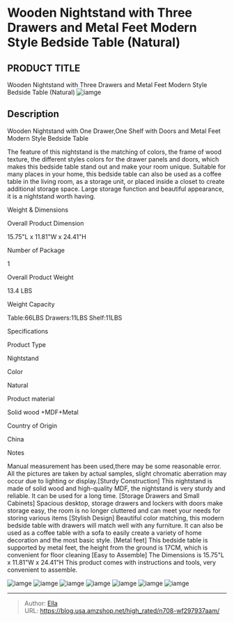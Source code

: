 # Wooden Nightstand with Three Drawers and Metal Feet Modern Style Bedside Table (Natural)


## PRODUCT TITLE 

Wooden Nightstand with Three Drawers and Metal Feet Modern Style Bedside Table (Natural)
![iamge](https://b2bfiles1.gigab2b.cn/image/wkseller/28/20230109_34f6a679316aebac0b31ef3242d5dd64.jpg)

## Description

Wooden Nightstand with One Drawer,One Shelf with Doors and Metal Feet Modern Style Bedside Table

The feature of this nightstand is the matching of colors, the frame of wood texture, the different styles colors for the drawer panels and doors, which makes this bedside table stand out and make your room unique. Suitable for many places in your home, this bedside table can also be used as a coffee table in the living room, as a storage unit, or placed inside a closet to create additional storage space. Large storage function and beautiful appearance, it is a nightstand worth having.




Weight &amp; Dimensions





Overall Product Dimension

15.75&#34;L x 11.81&#34;W x 24.41&#34;H



Number of Package

1



Overall Product Weight

13.4 LBS



Weight Capacity

Table:66LBS Drawers:11LBS Shelf:11LBS






Specifications





Product Type

Nightstand



Color

Natural



Product material

Solid wood &#43;MDF&#43;Metal



Country of Origin

China



Notes

Manual measurement has been used,there may be some reasonable error. All the pictures are taken by actual samples, slight chromatic aberration may occur due to lighting or display.[Sturdy Construction] This nightstand is made of solid wood and high-quality MDF, the nightstand is very sturdy and reliable. It can be used for a long time.
[Storage Drawers and Small Cabinets] Spacious desktop, storage drawers and lockers with doors make storage easy, the room is no longer cluttered and can meet your needs for storing various items
[Stylish Design] Beautiful color matching, this modern bedside table with drawers will match well with any furniture. It can also be used as a coffee table with a sofa to easily create a variety of home decoration and the most basic style.
[Metal feet] This bedside table is supported by metal feet, the height from the ground is 17CM, which is convenient for floor cleaning
[Easy to Assemble] The Dimensions is 15.75&#34;L x 11.81&#34;W x 24.41&#34;H This product comes with instructions and tools, very convenient to assemble.






![iamge](https://b2bfiles1.gigab2b.cn/image/wkseller/28/20230109_fdde040fbd0fda05bb606c06f8e866e9.jpg)
![iamge](https://b2bfiles1.gigab2b.cn/image/wkseller/28/20230109_0810bc6958224f2af8e0793c2500bef1.jpg)
![iamge](https://b2bfiles1.gigab2b.cn/image/wkseller/28/20230109_97d5fb327bf7238b2b36522ce9565375.jpg)
![iamge](https://b2bfiles1.gigab2b.cn/image/wkseller/28/20230109_6ee7a96bdd46d27b4c3227104ff3f2e5.jpg)
![iamge](https://b2bfiles1.gigab2b.cn/image/wkseller/28/20230109_c38a4ee538e59ef635ef37d082c4d1b1.JPG)
![iamge](https://b2bfiles1.gigab2b.cn/image/wkseller/28/20230109_160014a44c4a54b89ed6ca3b5fedb554.JPG)
![iamge](https://b2bfiles1.gigab2b.cn/image/wkseller/28/20230109_4b93007a2899ba591e7371d92b3404dd.jpg)


---

> Author: [Ella](https://blog.usa.amzshop.net/)  
> URL: https://blog.usa.amzshop.net/high_rated/n708-wf297937aam/  

